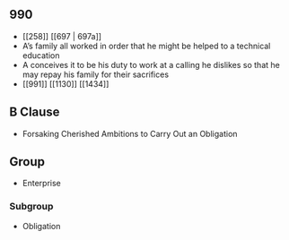 ## 990
- [[258]] [[697 | 697a]] 
- A’s family all worked in order that he might be helped to a technical education
- A conceives it to be his duty to work at a calling he dislikes so that he may repay his family for their sacrifices
- [[991]] [[1130]] [[1434]] 

## B Clause
- Forsaking Cherished Ambitions to Carry Out an Obligation

## Group
- Enterprise

### Subgroup
- Obligation

